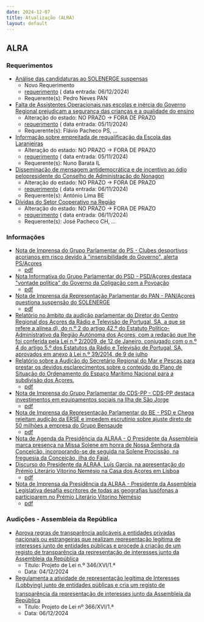 ```yaml
---
date: 2024-12-07
title: Atualização (ALRA)
layout: default
---
```

## ALRA

### Requerimentos

* [Análise das candidaturas ao SOLENERGE suspensas](http://base.alra.pt:82/4DACTION/w_pesquisa_registo/4/8624)
  * Novo Requerimento
  * [requerimento](http://base.alra.pt:82/Doc_Req/XIIIreque224.pdf) ( data entrada: 06/12/2024)
  * Requerente(s): Pedro Neves PAN
* [Falta de Assistentes Operacionais nas escolas e inércia do Governo Regional prejudicam a segurança das crianças e a qualidade do ensino](http://base.alra.pt:82/4DACTION/w_pesquisa_registo/4/8587)
  * Alteração do estado: NO PRAZO → FORA DE PRAZO
  * [requerimento](http://base.alra.pt:82/Doc_Req/XIIIreque201.pdf) ( data entrada: 05/11/2024)
  * Requerente(s): Flávio Pacheco PS, ...
* [Informação sobre empreitada de requalificação da Escola das Laranjeiras](http://base.alra.pt:82/4DACTION/w_pesquisa_registo/4/8588)
  * Alteração do estado: NO PRAZO → FORA DE PRAZO
  * [requerimento](http://base.alra.pt:82/Doc_Req/XIIIreque202.pdf) ( data entrada: 05/11/2024)
  * Requerente(s): Nuno Barata IL
* [Disseminação de mensagem antidemocrática e de incentivo ao ódio pelopresidente do Conselho de Administração do Nonagon](http://base.alra.pt:82/4DACTION/w_pesquisa_registo/4/8591)
  * Alteração do estado: NO PRAZO → FORA DE PRAZO
  * [requerimento](http://base.alra.pt:82/Doc_Req/XIIIreque204.pdf) ( data entrada: 06/11/2024)
  * Requerente(s): António Lima BE
* [Dívidas do Setor Cooperativo na Região](http://base.alra.pt:82/4DACTION/w_pesquisa_registo/4/8592)
  * Alteração do estado: NO PRAZO → FORA DE PRAZO
  * [requerimento](http://base.alra.pt:82/Doc_Req/XIIIreque205.pdf) ( data entrada: 06/11/2024)
  * Requerente(s): José Pacheco CH, ...

### Informações

* [Nota de Imprensa do Grupo Parlamentar do PS - Clubes desportivos açorianos em risco devido à "insensibilidade do Governo", alerta PS/Açores](http://base.alra.pt:82/4DACTION/w_pesquisa_registo/8/20757)
  * [pdf](http://base.alra.pt:82/Doc_Noticias/NI20757.pdf)
* [Nota Informativa do Grupo Parlamentar do PSD - PSD/Açores destaca "vontade política" do Governo da Coligação com a Povoação](http://base.alra.pt:82/4DACTION/w_pesquisa_registo/8/20758)
  * [pdf](http://base.alra.pt:82/Doc_Noticias/NI20758.pdf)
* [Nota de Imprensa da Representação Parlamentar do PAN - PAN/Açores questiona suspensão do SOLENERGE](http://base.alra.pt:82/4DACTION/w_pesquisa_registo/8/20759)
  * [pdf](http://base.alra.pt:82/Doc_Noticias/NI20759.pdf)
* [Relatório no âmbito da audição parlamentar do Diretor do Centro Regional dos Açores da Rádio e Televisão de Portugal, SA, a que se refere a alínea d), do n.º 2 do artigo 42.º do Estatuto Político-Administrativo da Região Autónoma dos Açores, com a redação que lhe foi conferida pela Lei n.º 2/2009, de 12 de Janeiro, conjugado com o n.º 4 do artigo 5.º dos Estatutos da Rádio e Televisão de Portugal, SA, aprovados em anexo à Lei n.º 39/2014, de 9 de julho](http://base.alra.pt:82/4DACTION/w_pesquisa_registo/8/20760)
* [Relatório sobre a Audição do Secretário Regional do Mar e Pescas,para prestar os devidos esclarecimentos sobre o conteúdo do Plano de Situação do Ordenamento do Espaço Marítimo Nacional para a subdivisão dos Açores.](http://base.alra.pt:82/4DACTION/w_pesquisa_registo/8/20761)
  * [pdf](http://base.alra.pt:82/Doc_Noticias/NI20761.pdf)
* [Nota de Imprensa do Grupo Parlamentar do CDS-PP - CDS-PP destaca investimentos em equipamentos sociais na Ilha de São Jorge](http://base.alra.pt:82/4DACTION/w_pesquisa_registo/8/20762)
  * [pdf](http://base.alra.pt:82/Doc_Noticias/NI20762.pdf)
* [Nota de Imprensa da Representação Parlamentar do BE - PSD e Chega rejeitam audição da ERSE e impedem escrutínio sobre ajuste direto de 50 milhões a empresa do Grupo Bensaude](http://base.alra.pt:82/4DACTION/w_pesquisa_registo/8/20763)
  * [pdf](http://base.alra.pt:82/Doc_Noticias/NI20763.pdf)
* [Nota de Agenda da Presidência da ALRAA - O Presidente da Assembleia marca presença na Missa Solene em honra de Nossa Senhora da Conceição, incorporando-se de seguida na Solene Procissão, na freguesia da Conceição, ilha do Faial.](http://base.alra.pt:82/4DACTION/w_pesquisa_registo/8/20764)
* [Discurso do Presidente da ALRAA, Luís Garcia, na apresentação do Prémio Literário Vitorino Nemésio na Casa dos Açores em Lisboa](http://base.alra.pt:82/4DACTION/w_pesquisa_registo/8/20765)
  * [pdf](http://base.alra.pt:82/Doc_Noticias/NI20765.pdf)
* [Nota de Imprensa da Presidência da ALRAA - Presidente da Assembleia Legislativa desafia escritores de todas as geografias lusófonas a participarem no Prémio Literário Vitorino Nemésio](http://base.alra.pt:82/4DACTION/w_pesquisa_registo/8/20766)
  * [pdf](http://base.alra.pt:82/Doc_Noticias/NI20766.pdf)

### Audições - Assembleia da República

* [Aprova regras de transparência aplicáveis a entidades privadas nacionais ou estrangeiras que realizam representação legítima de interesses junto de entidades públicas e procede à criação de um registo de transparência da representação de interesses junto da Assembleia da República](http://base.alra.pt:82/4DACTION/w_pesquisa_registo/5/3292)
  * Titulo: Projeto de Lei n.º 346/XVI/1.ª
  * Data: 04/12/2024
* [Regulamenta a atividade de representação legítima de Interesses (Lobbying) junto de entidades públicas e cria um registo de transparência da representação de interesses junto da Assembleia da República](http://base.alra.pt:82/4DACTION/w_pesquisa_registo/5/3293)
  * Titulo: Projeto de Lei nº 366/XVI/1.ª
  * Data: 06/12/2024
